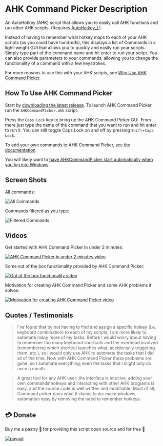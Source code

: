 # AHK Command Picker Description

An AutoHotkey (AHK) script that allows you to easily call AHK functions and run other AHK scripts. (Requires [AutoHotkey_L][AutoHotkeyWebsiteUrl]).

Instead of having to remember what hotkey maps to each of your AHK scripts (as you could have hundreds), this displays a list of Commands in a light-weight GUI that allows you to quickly and easily run your scripts. Simply type part of the command name and hit enter to run your script. You can also provide parameters to your commands, allowing you to change the functionality of a command with a few keystrokes.

For more reasons to use this with your AHK scripts, see [Why Use AHK Command Picker][WhyUseAhkCommandPickerPage].

## How To Use AHK Command Picker

Start by [downloading the latest release][DownloadLatestReleaseUrl]. To launch AHK Command Picker run the `AHKCommandPicker.ahk` script.

Press the `Caps Lock` key to bring up the AHK Command Picker GUI. From there just type the name of the command that you want to run and hit enter to run it. You can still toggle Caps Lock on and off by pressing `Shift`+`Caps Lock`.

To add your own commands to AHK Command Picker, see [the documentation][DocumentationPage].

You will likely want to [have AHKCommandPicker start automatically when you log into Windows][AutomaticallyStartAtLogin].

## Screen Shots

All commands:

![All Commands][AllCommandsImage]

Commands filtered as you type:

![Filtered Commands][FilteredCommandsImage]

## Videos

Get started with AHK Command Picker in under 2 minutes:

[![AHK Command Picker in under 2 minutes video][AhkCommandPickerInUnder2MinutesYouTubeImageUrl]][AhkCommandPickerInUnder2MinutesYouTubeUrl]

Some out of the box functionality provided by AHK Command Picker:

[![Out of the box functionality video][OutOfTheBoxFunctionalityProvidedByAhkCommandPickerYouTubeImageUrl]][OutOfTheBoxFunctionalityProvidedByAhkCommandPickerYouTubeUrl]

Motivation for creating AHK Command Picker and some AHK problems it solves:

[![Motivation for creating AHK Command Picker video][MotivationForCreatingAhkCommandPickerYouTubeImageUrl]][MotivationForCreatingAhkCommandPickerYouTubeUrl]

## Quotes / Testimonials

> I've found that by not having to find and assign a specific hotkey (i.e. keyboard combination) to each of my scripts, I am more likely to automate many more of my tasks. Before I would worry about having to remember too many keyboard shortcuts and the overhead involved (remembering which shortcut launches what, accidentally triggering them, etc.), so I would only use AHK to automate the tasks that I did all of the time. Now with AHK Command Picker these problems are gone, so I automate everything; even the tasks that I might only do once a month.

> A great tool for any AHK user: the interface is intuitive, adding your own commands\hotkeys and interacting with other AHK programs is easy, and the source code is well written and modifiable. Most of all, Command picker does what it claims to do: make windows automation easy by removing the need to remember hotkeys.

<!-- Links -->
[AutoHotkeyWebsiteUrl]: http://www.autohotkey.com

[AhkCommandPickerInUnder2MinutesYouTubeUrl]: https://www.youtube.com/watch?v=gevnQAwYLAg,type=youtube
[AhkCommandPickerInUnder2MinutesYouTubeImageUrl]: https://img.youtube.com/vi/gevnQAwYLAg/0.jpg

[OutOfTheBoxFunctionalityProvidedByAhkCommandPickerYouTubeUrl]: https://www.youtube.com/watch?v=kr5nBVOXVkE,type=youtube
[OutOfTheBoxFunctionalityProvidedByAhkCommandPickerYouTubeImageUrl]: https://img.youtube.com/vi/kr5nBVOXVkE/0.jpg

[MotivationForCreatingAhkCommandPickerYouTubeUrl]: https://www.youtube.com/watch?v=E0LnMtWVVuA,type=youtube
[MotivationForCreatingAhkCommandPickerYouTubeImageUrl]: https://img.youtube.com/vi/E0LnMtWVVuA/0.jpg

[DownloadLatestReleaseUrl]: https://github.com/deadlydog/AHKCommandPicker/releases

[WhyUseAhkCommandPickerPage]: docs/WhyUseAhkCommandPicker.md
[DocumentationPage]: docs/DocumentationHomePage.md
[AutomaticallyStartAtLogin]: docs/TipsAndTricks.md#have-ahk-command-picker-automatically-start-when-you-log-into-windows

[AllCommandsImage]: docs/Images/AHKCommandPicker-AllCommands.png
[FilteredCommandsImage]: docs/Images/AHKCommandPicker-FilteredCommands.png

## 💳 Donate

Buy me a pastry 🍰 for providing this script open source and for free 🙂

[![paypal](https://www.paypalobjects.com/en_US/i/btn/btn_donateCC_LG.gif)](https://www.paypal.com/cgi-bin/webscr?cmd=_s-xclick&hosted_button_id=D7PW6YBWNDLXW)

